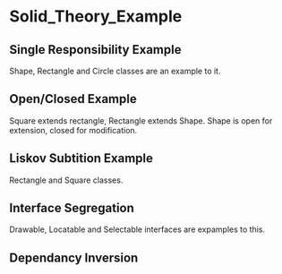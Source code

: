 # Solid_Theory_Example
## Single Responsibility Example
Shape, Rectangle and Circle classes are an example to it.
## Open/Closed Example
Square extends rectangle, Rectangle extends Shape. Shape is open for extension, closed for modification.
## Liskov Subtition Example
Rectangle and Square classes.
## Interface Segregation
Drawable, Locatable and Selectable interfaces are expamples to this.
## Dependancy Inversion
